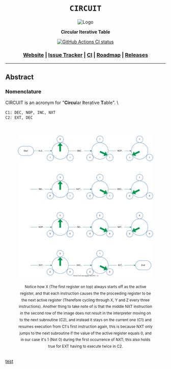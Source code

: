 <div align="center">

  <h1><code>CIRCUIT</code></h1>

  <img src="" alt="Logo">

  <p>
    <strong>Circular Iterative Table</strong>
  </p>

  <p>
    <a href="https://github.com/Thraetaona/CIRCUIT/actions"><img alt="GitHub Actions CI status" src="https://github.com/Thraetaona/CIRCUIT/workflows/CIRCUIT/badge.svg"></a>
  </p>

  <h3>
    <a href="https://Thraetaona.github.io/CIRCUIT/">Website</a>
    <span> | </span>
    <a href="https://github.com/Thraetaona/CIRCUIT/issues">Issue Tracker</a>
    <span> | </span>
    <a href="https://github.com/Thraetaona/CIRCUIT/actions">CI</a>
    <span> | </span>
    <a href="https://github.com/Thraetaona/CIRCUIT/projects">Roadmap</a>
    <span> | </span>
    <a href="https://github.com/Thraetaona/CIRCUIT/releases">Releases</a>
  </h3>
  
</div>

***

## Abstract
### Nomenclature
CIRCUIT is an acronym for "**Circu**lar **I**terative **T**able". \

```
C1: DEC, NOP, INC, NXT
C2: EXT, DEC
```

<figure align="center" text-align="center">

  <br />

  <img 
    src="./flow.svg?raw=true&sanitize=true" 
    alt="Flowchart's image placeholder, If the .SVG file does not load properly then you could try manually opening the 'flowchart.svg' file in the 'docs' folder."
    title="A flowchart depicting the behaviour of a program with 2 subroutines and custom starting values"
  />
  <figcaption>
  <sub>
    Notice how X (The first register on top) always starts off as the active register, and that each instruction causes the the proceeding register to be the next active register (Therefore cycling through X, Y and Z every three instructions).  Another thing to take note of is that the middle NXT instruction in the second row of the image does not result in the interpreter moving on to the next subroutine (C2), and instead it stays on the current one (C1) and resumes execution from C1's first instruction again, this is because NXT only jumps to the next subroutine if the value of the active register equals 0, and in our case it's 1 (Not 0) during the first occurrence of NXT; this also holds true for EXT having to execute twice in C2.
  </sub>
  </figcaption>
  
  <br />
  
</figure>

[test](https://archive.org/31/items/2nd_written_29th_inoi/problems.pdf#page=3)
